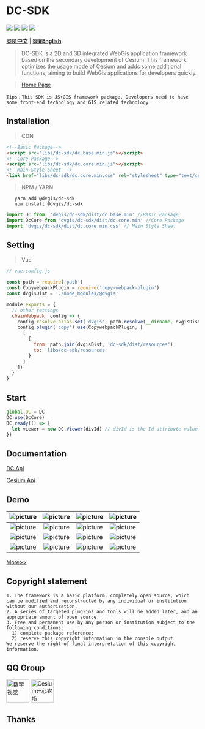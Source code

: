 # DC-SDK

<p>
<img src="https://img.shields.io/github/workflow/status/dvgis/dc-sdk/publish"/>
<img src="https://img.shields.io/badge/license-Apache%202-blue"/>
<img src="https://img.shields.io/npm/v/@dvgis/dc-sdk?color=orange&logo=npm" />
<img src="https://img.shields.io/npm/dm/@dvgis/dc-sdk?logo=npm"/>
</p>

[**🇨🇳 中文**](./README_zh.md) | [**🇬🇧English**](./README.md)

> DC-SDK is a 2D and 3D integrated WebGis application framework based on the secondary development of Cesium. This framework optimizes the usage mode of Cesium and adds some additional functions, aiming to build WebGis applications for developers quickly.

> [Home Page](http://dc.dvgis.cn)

```warningH
Tips：This SDK is JS+GIS framework package. Developers need to have some front-end technology and GIS related technology
```

## Installation

> CDN

```html
<!--Basic Package-->
<script src="libs/dc-sdk/dc.base.min.js"></script>
<!--Core Package-->
<script src="libs/dc-sdk/dc.core.min.js"></script>
<!--Main Style Sheet -->
<link href="libs/dc-sdk/dc.core.min.css" rel="stylesheet" type="text/css" />
```

> NPM / YARN

```shell
   yarn add @dvgis/dc-sdk
   npm install @dvgis/dc-sdk
```

```js
import DC from  'dvgis/dc-sdk/dist/dc.base.min' //Basic Package
import DcCore from 'dvgis/dc-sdk/dist/dc.core.min' //Core Package
import 'dvgis/dc-sdk/dist/dc.core.min.css' // Main Style Sheet
```

## Setting

> Vue

```js
// vue.config.js

const path = require('path')
const CopywebpackPlugin = require('copy-webpack-plugin')
const dvgisDist = './node_modules/@dvgis'

module.exports = {
  // other settings
  chainWebpack: config => {
    config.resolve.alias.set('dvgis', path.resolve(__dirname, dvgisDist))
    config.plugin('copy').use(CopywebpackPlugin, [
      [
        {
          from: path.join(dvgisDist, 'dc-sdk/dist/resources'),
          to: 'libs/dc-sdk/resources'
        }
      ]
    ])
  }
}
```

## Start

```js
global.DC = DC
DC.use(DcCore)
DC.ready(() => {
  let viewer = new DC.Viewer(divId) // divId is the Id attribute value of a div node. If it is not passed in, the 3D scene cannot be initialized
})
```

## Documentation

[DC Api](https://resource.dvgis.cn/dc-api)

[Cesium Api](https://cesium.com/docs/cesiumjs-ref-doc/)

## Demo

|  ![picture](http://dc.dvgis.cn/examples/images/info/start.png) | ![picture](http://dc.dvgis.cn/examples/images/info/coord.png) | ![picture](http://dc.dvgis.cn/examples/images/baselayer/tencent.png) | ![picture](http://dc.dvgis.cn/examples/images/baselayer/tdt.png) |
|  :-----------------------------------------------------------: | :-----------------------------------------------------------: | :------------------------------------------------------------------: | :--------------------------------------------------------------: |
|  ![picture](http://dc.dvgis.cn/examples/images/baselayer/amap.png) | ![picture](http://dc.dvgis.cn/examples/images/baselayer/baidu.png) | ![picture](http://dc.dvgis.cn/examples/images/layer/vector.png)  |  ![picture](http://dc.dvgis.cn/examples/images/layer/cluster.png)      |
|  ![picture](http://dc.dvgis.cn/examples/images/layer/geojson.png) | ![picture](http://dc.dvgis.cn/examples/images/layer/tileset.png) | ![picture](http://dc.dvgis.cn/examples/images/layer/html.png) |   ![picture](http://dc.dvgis.cn/examples/images/overlay/point_icon.png)   |
|  ![picture](http://dc.dvgis.cn/examples/images/overlay/point_base.png) | ![picture](http://dc.dvgis.cn/examples/images/overlay/circle.png) | ![picture](http://dc.dvgis.cn/examples/images/overlay/polyline_material.png) | ![picture](http://dc.dvgis.cn/examples/images/overlay/polygon_height.png) |

[More>>](http://dc.dvgis.cn/#/examples)

## Copyright statement

```warning
1. The framework is a basic platform, completely open source, which can be modified and reconstructed by any individual or institution without our authorization.
2. A series of targeted plug-ins and tools will be added later, and an appropriate amount of open source.
3. Free and permanent use by any person or institution subject to the following conditions:
  1) complete package reference;
  2) reserve this copyright information in the console output
We reserve the right of final interpretation of this copyright information.
```

## QQ Group

<p>

<img src="http://dc.dvgis.cn/examples/images/base/q1.png?v=2"  style="width:60px;height:60px" title="数字视觉"/>

<img src="http://dc.dvgis.cn/examples/images/base/q2.png?v=3" style="width:60px;height:60px" title="Cesium开心农场"/>

</p>

## Thanks
